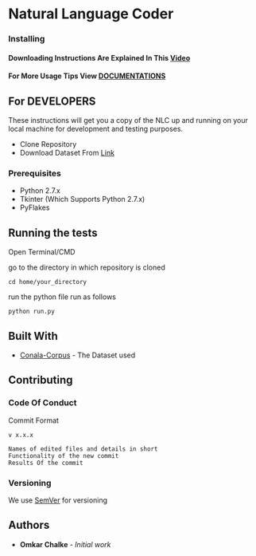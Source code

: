 # Natural Language Coder

### Installing

#### Downloading Instructions Are Explained In This [Video](www.video.com)
#### For More Usage Tips View [DOCUMENTATIONS](www.docs.com)

## For DEVELOPERS

These instructions will get you a copy of the NLC up and running on your local machine for development and testing purposes.
* Clone Repository
* Download Dataset From [Link](www.dataset.com)

### Prerequisites

* Python 2.7.x
* Tkinter (Which Supports Python 2.7.x)
* PyFlakes


## Running the tests

Open Terminal/CMD

go to the directory in which repository is cloned

```
cd home/your_directory
```

run the python file run as follows

```
python run.py
```
## Built With

* [Conala-Corpus](www.conala-corpus.com) - The Dataset used

## Contributing

### Code Of Conduct

Commit Format 
```
v x.x.x

Names of edited files and details in short
Functionality of the new commit
Results Of the commit
``` 

### Versioning

We use [SemVer](http://semver.org/) for versioning

## Authors

* **Omkar Chalke** - *Initial work* 


